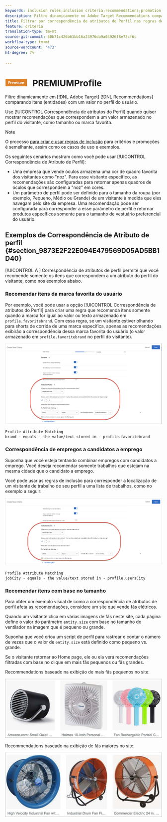 ```yaml
---
keywords: inclusion rules;inclusion criteria;recommendations;promotion;promotions;dynamic filtering;dynamic;profile attribute matching
description: Filtre dinamicamente no Adobe Target Recommendations comparando itens (entidades) com um valor no perfil do usuário.
title: Filtrar por correspondência de atributos de Perfil nas regras de inclusão dinâmica no Adobe Target Recommendations
feature: criteria
translation-type: tm+mt
source-git-commit: 60b71c426b61bb16a23976da9a03926f8e73cf6c
workflow-type: tm+mt
source-wordcount: '473'
ht-degree: 7%

---
```



# ![Correspondência de atributos ](/help/assets/premium.png) PREMIUMProfile

Filtre dinamicamente em [!DNL Adobe Target] [!DNL Recommendations] comparando itens (entidades) com um valor no perfil do usuário.

Use [!UICONTROL Correspondência de atributos do Perfil] quando quiser mostrar recomendações que correspondem a um valor armazenado no perfil do visitante, como tamanho ou marca favorita.

>[!NOTE]
>
>O processo [para criar e usar regras de inclusão](/help/c-recommendations/c-algorithms/use-dynamic-and-static-inclusion-rules.md) para critérios e promoções é semelhante, assim como os casos de uso e exemplos.

Os seguintes cenários mostram como você pode usar [!UICONTROL Correspondência de Atributo de Perfil]:

* Uma empresa que vende óculos armazena uma cor de quadro favorita dos visitantes como &quot;noz&quot;. Para esse visitante específico, as recomendações são configuradas para retornar apenas quadros de óculos que correspondem a &quot;noz&quot; em cores.
* Um parâmetro de perfil pode ser definido para o tamanho da roupa (por exemplo, Pequeno, Médio ou Grande) de um visitante à medida que eles navegam pelo site da empresa. Uma recomendação pode ser configurada para corresponder a esse parâmetro de perfil e retornar produtos específicos somente para o tamanho de vestuário preferencial do usuário.

## Exemplos de Correspondência de Atributo de perfil {#section_9873E2F22E094E479569D05AD5BB1D40}

[!UICONTROL A ] Correspondência de atributos de perfil permite que você recomende somente os itens que correspondem a um atributo do perfil do visitante, como nos exemplos abaixo.

### Recomendar itens da marca favorita do usuário

Por exemplo, você pode usar a opção [!UICONTROL Correspondência de atributos do Perfil] para criar uma regra que recomenda itens somente quando a marca for igual ao valor ou texto armazenado em `profile.favoritebrand`. Com essa regra, se um visitante estiver olhando para shorts de corrida de uma marca específica, apenas as recomendações exibirão a correspondência dessa marca favorita do usuário (o valor armazenado em `profile.favoritebrand` no perfil do visitante).

![Marca favorita](/help/c-recommendations/c-algorithms/assets/favorite-brand.png)

```
Profile Attribute Matching
brand - equals - the value/text stored in - profile.favoritebrand
```

### Correspondência de empregos a candidatos a emprego

Suponha que você esteja tentando combinar empregos com candidatos a emprego. Você deseja recomendar somente trabalhos que estejam na mesma cidade que o candidato a emprego.

Você pode usar as regras de inclusão para corresponder a localização de um visitante de trabalho de seu perfil a uma lista de trabalhos, como no exemplo a seguir:

![Cidade do usuário](/help/c-recommendations/c-algorithms/assets/city.png)

```
Profile Attribute Matching
jobCity - equals - the value/text stored in - profile.usersCity
```

### Recomendar itens com base no tamanho

Para obter um exemplo visual de como a correspondência de atributos de perfil afeta as recomendações, considere um site que vende fãs elétricos.

Quando um visitante clica em várias imagens de fãs neste site, cada página define o valor do parâmetro `entity.size` com base no tamanho do ventilador na imagem que é pequeno ou grande.

Suponha que você criou um script de perfil para rastrear e contar o número de vezes que o valor de `entity.size` está definido como pequeno vs. grande.

Se o visitante retornar ao Home page, ele ou ela verá recomendações filtradas com base no clique em mais fãs pequenos ou fãs grandes.

Recommendations baseado na exibição de mais fãs pequenos no site:

![recomendações para pequenos ventiladores](/help/c-recommendations/c-algorithms/assets/small-fans.png)

Recommendations baseado na exibição de fãs maiores no site:

![recomendações para grandes ventiladores](/help/c-recommendations/c-algorithms/assets/large-fans.png)